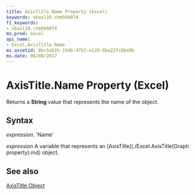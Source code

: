 ```yaml
---
title: AxisTitle.Name Property (Excel)
keywords: vbaxl10.chm566074
f1_keywords:
- vbaxl10.chm566074
ms.prod: excel
api_name:
- Excel.AxisTitle.Name
ms.assetid: 6bc5ab2b-194b-47b2-e128-6ba22fc8be0b
ms.date: 06/08/2017
---
```



# AxisTitle.Name Property (Excel)

Returns a  **String** value that represents the name of the object.


## Syntax

 _expression_. 'Name'

 _expression_ A variable that represents an [AxisTitle](./Excel.AxisTitle(Graph property).md) object.


## See also


[AxisTitle Object](Excel.AxisTitle(objec).md)

